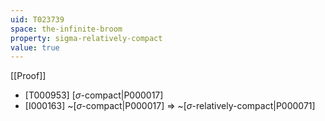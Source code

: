 ```yaml
---
uid: T023739
space: the-infinite-broom
property: sigma-relatively-compact
value: true
---
```

[[Proof]]

* [T000953] [$\sigma$-compact|P000017]
* [I000163] ~[$\sigma$-compact|P000017] => ~[$\sigma$-relatively-compact|P000071]

